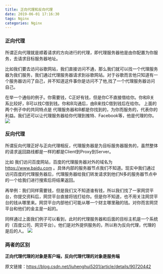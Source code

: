 ```yaml
---
title: 正向代理和反向代理
date: 2019-06-01 17:16:30
tags: Nginx
categories: Nginx
---
```

### 正向代理

所谓正向代理就是顺着请求的方向进行的代理，即代理服务器他是由你配置为你服务，去请求目标服务器地址。

比如我们要去访问谷歌网站，我们直接访问不通，那么我们就可以找一个代理服务器为我们服务，我们通过代理服务器请求到谷歌网站。对于谷歌而言他只知道有一个服务器访问了自己，并不知道这件事你是访问不了他,找了一个代理服务器访问自己。

在举一个通俗的例子。你需要钱，C正好有钱，但是你C不直接借给你。你和B关系比较好，B可以找C借到钱。你和B沟通后，由B来找C借到钱后在给你。
上面的两个例子中的共同特点是 代理服务器和B都是你找到的，为你而服务的，代表你的利益。我们还可以让代理服务器给你代理到推特、Facebook等，他是代理的你。
![](https://img-blog.csdnimg.cn/20190531180703829.jpg?x-oss-process=image/watermark,type_ZmFuZ3poZW5naGVpdGk,shadow_10,text_aHR0cHM6Ly9ibG9nLmNzZG4ubmV0L2xpdWhlbmdodWk1MjAx,size_16,color_FFFFFF,t_70)

### 反向代理

所谓反向代理正好与正向代理相反，代理服务器是为目标服务器服务的，虽然整体的请求返回路线都是一样的都是Client到Proxy到Server。

比如 我们访问百度网站，百度的代理服务器对外的域名为 <https://www.baidu.com> 。具体内部的服务器节点我们不知道。现实中我们通过访问百度的代理服务器后，代理服务器给我们转发请求到他们N多的服务器节点中的一个给我们进行搜索后将结果返回。

再举例：我们同样需要钱，但是我们又不知道谁有钱，所以我们找了一家网贷平台，你提交资料后，网贷平台直接将钱打给你。但是你不知道，也不用关注网贷平台的钱从哪里来。网贷平台内部他们可能从哪一个财主哪里融的钱。对你而言网贷平台和他们的金主是一起的。

同样通过上面我们例子可以看到，此时的代理服务器和后面的目标主机是一个系统的（百度公司、网贷平台）。他们是对外提供服务的，所以称为反向代理，代理的是后的人。
![](https://img-blog.csdnimg.cn/20190531180723798.jpg?x-oss-process=image/watermark,type_ZmFuZ3poZW5naGVpdGk,shadow_10,text_aHR0cHM6Ly9ibG9nLmNzZG4ubmV0L2xpdWhlbmdodWk1MjAx,size_16,color_FFFFFF,t_70)

### 两者的区别

**正向代理代理的对象是客户端，反向代理代理的对象是服务端**

原文链接：<https://blog.csdn.net/liuhenghui5201/article/details/90720442>
